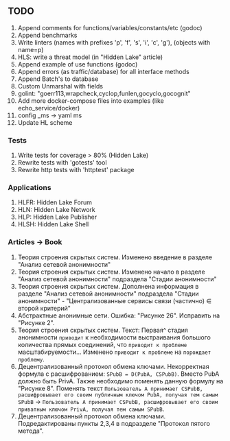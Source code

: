 ## TODO 

1. Append comments for functions/variables/constants/etc (godoc)
2. Append benchmarks
3. Write linters (names with prefixes 'p', 'f', 's', 'i', 'c', 'g'), (objects with name=p)
4. HLS: write a threat model (in "Hidden Lake" article)
5. Append example of use functions (godoc)
6. Append errors (as traffic/database) for all interface methods
7. Append Batch's to database
8. Custom Unmarshal with fields 
9. golint: "goerr113,wrapcheck,cyclop,funlen,gocyclo,gocognit"
10. Add more docker-compose files into examples (like echo_service/docker)
11. config _ms -> yaml ms
12. Update HL scheme

### Tests

1. Write tests for coverage > 80% (Hidden Lake)
2. Rewrite tests with 'gotests' tool
3. Rewrite http tests with 'httptest' package

### Applications

1. HLFR: Hidden Lake Forum
2. HLN: Hidden Lake Network
3. HLP: Hidden Lake Publisher
4. HLSH: Hidden Lake Shell 

### Articles -> Book

1. Теория строения скрытых систем. Изменено введение в разделе "Анализ сетевой анонимности"
2. Теория строения скрытых систем. Изменено начало в разделе "Анализ сетевой анонимности" подраздела "Стадии анонимности"
3. Теория строения скрытых систем. Дополнена информация в разделе "Анализ сетевой анонимности" подраздела "Стадии анонимности" - "Централизованные сервисы связи (частично) ∈ второй критерий"
4. Абстрактные анонимные сети. Ошибка: "Рисунке 26". Исправить на "Рисунке 2".
5. Теория строения скрытых систем. Текст: Первая^ стадия анонимности `приводит` к необходимости выстраивания большого количества прямых соединений, что `приводит к проблеме` масштабируемости... Изменено `приводит к проблеме` на `порождает проблему`.
6. Децентрализованный протокол обмена ключами. Некорректная формула с расшифрованием: `SPubB = D(PubA, CSPubB)`. Вместо PubA должно быть PrivA. Также необходимо поменять данную формулу на "Рисунке 8". Поменять текст `Пользователь A принимает CSPubB, расшифровывает его своим публичным ключом PubA, получая тем самым SPubB` -> `Пользователь A принимает CSPubB, расшифровывает его своим приватным ключом PrivA, получая тем самым SPubB`.
7. Децентрализованный протокол обмена ключами. Подредактированы пункты 2,3,4 в подразделе "Протокол пятого метода".
